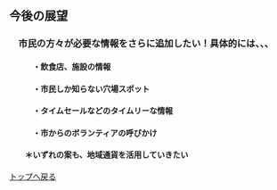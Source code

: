 ## 今後の展望 <br>
### 　市民の方々が必要な情報をさらに追加したい！具体的には、、、<br>
####  　　　・飲食店、施設の情報 <br>
####  　　　・市民しか知らない穴場スポット <br>
####  　　　・タイムセールなどのタイムリーな情報
####  　　　・市からのボランティアの呼びかけ <br>
####  　　＊いずれの案も、地域通貨を活用していきたい
[トップへ戻る](./index.md "トップへ戻る")
